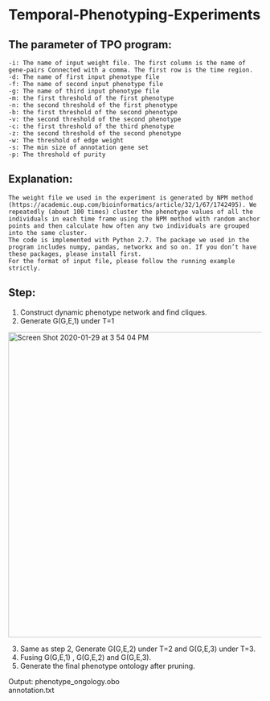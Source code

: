 # Temporal-Phenotyping-Experiments
## The parameter of TPO program:
	-i: The name of input weight file. The first column is the name of gene-pairs Connected with a comma. The first row is the time region.
	-d: The name of first input phenotype file
	-f: The name of second input phenotype file
	-g: The name of third input phenotype file
	-m: the first threshold of the first phenotype
	-n: the second threshold of the first phenotype
	-b: the first threshold of the second phenotype
	-v: the second threshold of the second phenotype
	-c: the first threshold of the third phenotype
	-z: the second threshold of the second phenotype
	-w: The threshold of edge weight
	-s: The min size of annotation gene set
	-p: The threshold of purity 
  
  
  ## Explanation:
	The weight file we used in the experiment is generated by NPM method (https://academic.oup.com/bioinformatics/article/32/1/67/1742495). We repeatedly (about 100 times) cluster the phenotype values of all the individuals in each time frame using the NPM method with random anchor points and then calculate how often any two individuals are grouped into the same cluster.
	The code is implemented with Python 2.7. The package we used in the program includes numpy, pandas, networkx and so on. If you don’t have these packages, please install first. 
	For the format of input file, please follow the running example strictly.

## Step:
1.	Construct dynamic phenotype network and find cliques. 
2.	Generate G(G,E,1) under T=1
<img width="607" alt="Screen Shot 2020-01-29 at 3 54 04 PM" src="https://user-images.githubusercontent.com/32745917/73396578-b2851e80-42af-11ea-80fa-19d090835d2d.png">

3.	Same as step 2, Generate G(G,E,2) under T=2 and G(G,E,3) under T=3.
4.	Fusing G(G,E,1) , G(G,E,2) and G(G,E,3).
5.	Generate the final phenotype ontology after pruning.


Output:   phenotype_ongology.obo   
annotation.txt



